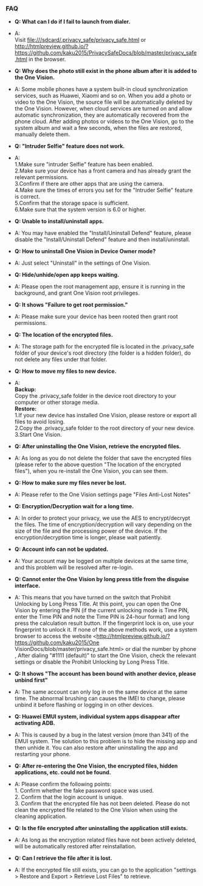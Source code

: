 ### FAQ

- **Q: What can I do if I fail to launch from dialer.**
- A: 
</br>Visit <file:///sdcard/.privacy_safe/privacy_safe.html> or <http://htmlpreview.github.io/?https://github.com/kaku2015/PrivacySafeDocs/blob/master/privacy_safe.html> in the browser.

- **Q: Why does the photo still exist in the phone album after it is added to the One Vision.**
- A: Some mobile phones have a system built-in cloud synchronization services, such as Huawei, Xiaomi and so on. When you add a photo or video to the One Vision, the source file will be automatically deleted by the One Vision. However, when cloud services are turned on and allow automatic synchronization, they are automatically recovered from the phone cloud. After adding photos or videos to the One Vision, go to the system album and wait a few seconds, when the files are restored, manually delete them.

- **Q: "Intruder Selfie" feature does not work.**
- A: 
</br>1.Make sure "intruder Selfie" feature has been enabled.
</br>2.Make sure your device has a front camera and has already grant the relevant permissions.
</br>3.Confirm if there are other apps that are using the camera.
</br>4.Make sure the times of errors you set for the "Intruder Selfie" feature is correct.
</br>5.Confirm that the storage space is sufficient.
</br>6.Make sure that the system version is 6.0 or higher.

- **Q: Unable to install/uninstall apps.**
- A: You may have enabled the "Install/Uninstall Defend" feature, please disable the "Install/Uninstall Defend" feature and then install/uninstall.

- **Q: How to uninstall One Vision in Device Owner mode?**
- A: Just select "Uninstall" in the settings of One Vision.

- **Q: Hide/unhide/open app keeps waiting.**
- A: Please open the root management app, ensure it is running in the background, and grant One Vision root privileges.

- **Q: It shows "Failure to get root permission."**
- A: Please make sure your device has been rooted then grant root permissions.

- **Q: The location of the encrypted files.**
- A: The storage path for the encrypted file is located in the .privacy_safe folder of your device's root directory (the folder is a hidden folder), do not delete any files under that folder.

- **Q: How to move my files to new device.**
- A: 
</br>**Backup:**
</br>Copy the .privacy_safe folder in the device root directory to your computer or other storage media.
</br>**Restore:**
</br>1.If your new device has installed One Vision, please restore or export all files to avoid losing.
</br>2.Copy the .privacy_safe folder to the root directory of your new device.
</br>3.Start One Vision.

- **Q: After uninstalling the One Vision, retrieve the encrypted files.**
- A: As long as you do not delete the folder that save the encrypted files (please refer to the above question "The location of the encrypted files"), when you re-install the One Vision, you can see them.

- **Q: How to make sure my files never be lost.**
- A: Please refer to the One Vision settings page "Files Anti-Lost Notes"

- **Q: Encryption/Decryption wait for a long time.**
- A: In order to protect your privacy, we use the AES to encrypt/decrypt the files. The time of encryption/decryption will vary depending on the size of the file and the processing power of the device. If the encryption/decryption time is longer, please wait patiently.

- **Q: Account info can not be updated.**
- A: Your account may be logged on multiple devices at the same time, and this problem will be resolved after re-login.

- **Q: Cannot enter the One Vision by long press title from the disguise interface.**
- A: This means that you have turned on the switch that Prohibit Unlocking by Long Press Title. At this point, you can open the One Vision by entering the PIN (if the current unlocking mode is Time PIN, enter the Time PIN and note the Time PIN is 24-hour format) and long press the calculation result button. If the fingerprint lock is on, use your fingerprint to unlock it. If none of the above methods work, use a system browser to access the website <http://htmlpreview.github.io/?https://github.com/kaku2015/One VisionDocs/blob/master/privacy_safe.html> or dial the number by phone , After dialing "#1111 (default)" to start the One Vision, check the relevant settings or disable the Prohibit Unlocking by Long Press Title.

- **Q: It shows "The account has been bound with another device, please unbind first"**
- A: The same account can only log in on the same device at the same time. The abnormal brushing can causes the IMEI to change, please unbind it before flashing or logging in on other devices.

- **Q: Huawei EMUI system, individual system apps disappear after activating ADB.**
- A: This is caused by a bug in the latest version (more than 341) of the EMUI system. The solution to this problem is to hide the missing app and then unhide it. You can also restore after uninstalling the app and restarting your phone.

- **Q: After re-entering the One Vision, the encrypted files, hidden applications, etc. could not be found.**
- A: Please confirm the following points:
</br>1. Confirm whether the fake password space was used.
</br>2. Confirm that the login account is unique.
</br>3. Confirm that the encrypted file has not been deleted. Please do not clean the encrypted file related to the One Vision when using the cleaning application.

- **Q: Is the file encrypted after uninstalling the application still exists.**
- A: As long as the encryption related files have not been actively deleted, will be automatically restored after reinstallation.

- **Q: Can I retrieve the file after it is lost.**
- A: If the encrypted file still exists, you can go to the application "settings > Restore and Export > Retrieve Lost Files" to retrieve.
